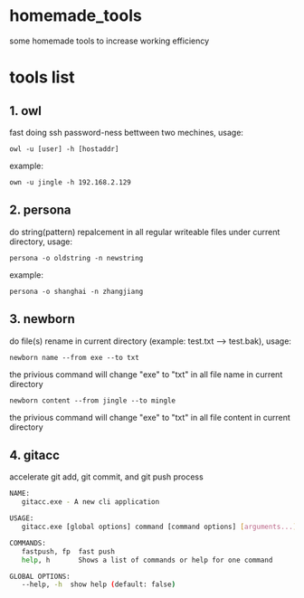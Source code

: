 # homemade_tools
some homemade tools to increase working efficiency

# tools list
## 1. owl
fast doing ssh password-ness bettween two mechines, usage:  
```
owl -u [user] -h [hostaddr]
```  
example:  
```
own -u jingle -h 192.168.2.129
```

## 2. persona
do string(pattern) repalcement in all regular writeable files under current directory, usage:  
```
persona -o oldstring -n newstring  
```
example:
``` 
persona -o shanghai -n zhangjiang
```

## 3. newborn
do file(s) rename in current directory (example: test.txt --> test.bak), usage:
```  
newborn name --from exe --to txt
```  
the privious command will change "exe" to "txt" in all file name in current directory  
```
newborn content --from jingle --to mingle  
```
the privious command will change "exe" to "txt" in all file content in current directory

## 4. gitacc
accelerate git add, git commit, and git push process
``` bash
NAME:
   gitacc.exe - A new cli application

USAGE:
   gitacc.exe [global options] command [command options] [arguments...]

COMMANDS:
   fastpush, fp  fast push
   help, h       Shows a list of commands or help for one command

GLOBAL OPTIONS:
   --help, -h  show help (default: false)
```